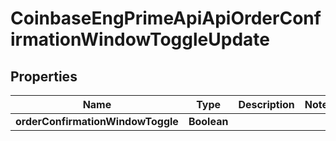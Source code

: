 
# CoinbaseEngPrimeApiApiOrderConfirmationWindowToggleUpdate

## Properties
Name | Type | Description | Notes
------------ | ------------- | ------------- | -------------
**orderConfirmationWindowToggle** | **Boolean** |  | 



